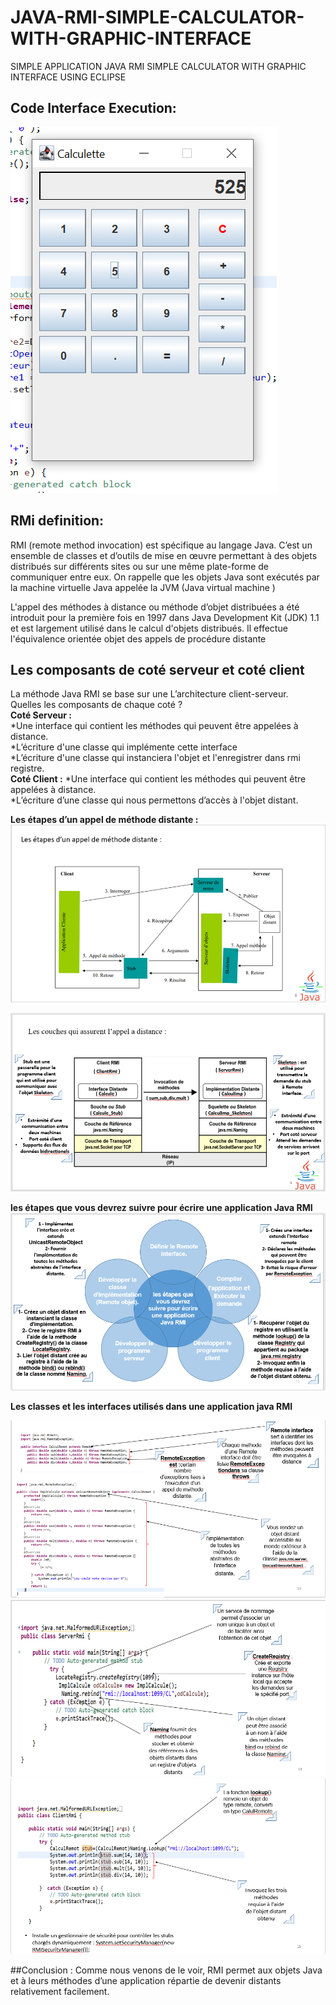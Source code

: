 # JAVA-RMI-SIMPLE-CALCULATOR-WITH-GRAPHIC-INTERFACE
SIMPLE APPLICATION JAVA RMI SIMPLE CALCULATOR WITH GRAPHIC INTERFACE USING ECLIPSE
## Code Interface Execution:
![image description](assets/7.PNG)<br/>

## RMi definition:
RMI (remote method invocation) est spécifique au langage Java. C’est un ensemble de classes et d’outils de mise en œuvre permettant à des objets distribués sur différents sites ou sur une même plate-forme de communiquer entre eux. On rappelle que les objets Java sont exécutés par la machine virtuelle Java appelée la JVM (Java virtual machine )

L'appel des méthodes à distance ou méthode d’objet distribuées a été introduit pour la première fois en 1997 dans Java Development Kit (JDK) 1.1 et est largement utilisé dans le calcul d'objets distribués. Il effectue l'équivalence orientée objet des appels de procédure distante

## Les composants de coté serveur et coté client
La méthode Java RMI se base sur  une  L’architecture client-serveur.  
Quelles les composants de chaque coté ? <br/>
__Coté Serveur :__ <br/>
*Une interface qui contient les méthodes qui peuvent être appelées à distance. <br/>
*L’écriture d'une classe qui implémente cette interface <br/>
*L’écriture d'une classe qui instanciera l'objet et l'enregistrer dans rmi registre.<br/>
__Coté Client :__
*Une interface qui contient les méthodes qui peuvent être appelées à distance. <br/>
*L’écriture d’une classe qui nous permettons d’accès à l'objet distant.<br/>

__Les étapes d’un appel de méthode distante :__<br/>
![image description](assets/1.PNG)<br/>

![image description](assets/2.PNG)<br/>

__les étapes que vous devrez suivre pour écrire une application Java RMI__ <br/>
![image description](assets/3.PNG)<br/>

__Les classes et les interfaces utilisés dans une application java RMI__<br/>

![image description](assets/4.PNG)<br/>
![image description](assets/5.PNG)<br/>
![image description](assets/6.PNG)<br/>

##Conclusion :
Comme nous venons de le voir, RMI permet aux objets Java et à leurs méthodes d’une application répartie de devenir distants relativement facilement.












